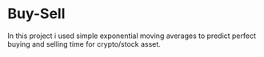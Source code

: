 # Buy-Sell
In this project i used simple exponential moving averages to predict perfect buying and selling time for crypto/stock asset.
